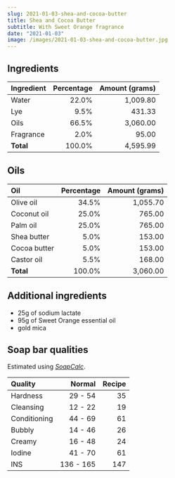 ```yaml
---
slug: 2021-01-03-shea-and-cocoa-butter
title: Shea and Cocoa Butter
subtitle: With Sweet Orange fragrance
date: "2021-01-03"
image: /images/2021-01-03-shea-and-cocoa-butter.jpg
---
```

## Ingredients

| Ingredient | Percentage | Amount (grams) |
|:---------- | ----------:| --------------:|
| Water      |      22.0% |       1,009.80 |
| Lye        |       9.5% |         431.33 |
| Oils       |      66.5% |       3,060.00 |
| Fragrance  |       2.0% |          95.00 |
| **Total**  |     100.0% |       4,595.99 |

## Oils

| Oil          | Percentage | Amount (grams) |
|:------------ | ----------:| --------------:|
| Olive oil    |      34.5% |       1,055.70 |
| Coconut oil  |      25.0% |         765.00 |
| Palm oil     |      25.0% |         765.00 |
| Shea butter  |       5.0% |         153.00 |
| Cocoa butter |       5.0% |         153.00 |
| Castor oil   |       5.5% |         168.00 |
| **Total**    |     100.0% |       3,060.00 |

## Additional ingredients

- 25g of sodium lactate
- 95g of Sweet Orange essential oil
- gold mica

## Soap bar qualities

Estimated using *[SoapCalc](http://soapcalc.net)*.

| Quality      | Normal    | Recipe |
|:------------ | ---------:| ------:|
| Hardness     | 29 - 54   |     35 |
| Cleansing    | 12 - 22   |     19 |
| Conditioning | 44 - 69   |     61 |
| Bubbly       | 14 - 46   |     26 |
| Creamy       | 16 - 48   |     24 |
| Iodine       | 41 - 70   |     61 |
| INS          | 136 - 165 |    147 |
